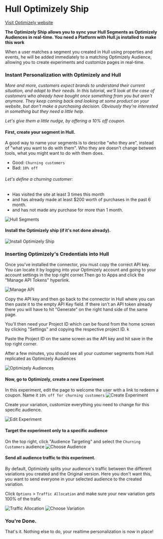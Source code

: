 # Hull Optimizely Ship

[Visit Optimizely website](http://optimizely.com)

__The Optimizely Ship allows you to sync your Hull Segments as Optimizely Audiences in real-time. You need a Platform with Hull.js installed to make this work__

When a user matches a segment you created in Hull using properties and events, he will be added immediately to a matching Optimizely Audience, allowing you to create experiments and customize pages in real-time.

### Instant Personalization with Optimizely and Hull

_More and more, customers expect brands to understand their current situation, and adapt to their needs. In this tutorial, we'll look at the case of customers who already have bought once something from you but aren't anymore. They keep coming back and looking at some product on your website, but don't make a purchasing decision. Obviously they're interested in something but they need a little help._

_Let's give them a little nudge, by offering a 10% off coupon._

#### First, create your segment in Hull.
A good way to name your segments is to describe "who they are", instead of "what you want to do with them". Who they are doesn't change between tools, what you might want to do with them does.
- Good: `Churning customers`
- Bad: `10% off`

###### Let's define a churning customer:

- Has visited the site at least 3 times this month
- and has already made at least $200 worth of purchases in the past 6 month.
- and has not made any purchase for more than 1 month.

![Hull Segments](./images/hull_segments.png "Hull Segments")

#### Install the Optimizely ship (if it's not done already).

![Install Optimizely Ship](./images/install_ship.png "Install Optimizely Ship")

### Inserting Optimizely's Credentials into Hull

Once you've installed the connector, you must copy the correct API key. You can locate it by logging into your Optimizely account and going to your account settings in the top right corner.Then go to Apps and click the "Manage API Tokens" hyperlink. 

![Manage API](./images/FindingAPIToken.png "Finding API Token")

Copy the API key and then go back to the connector in Hull where you can then paste it to the empty API Key field. If there isn't an API token already there you will have to hit "Generate" on the right hand side of the same page. 

You'll then need your Project ID which can be found from the home screen by clicking "Settings" and copying the respective project ID. k

Paste the Project ID on the same screen as the API key and hit save in the top right corner.

After a few minutes, you should see all your customer segments from Hull replicated as Optimizely Audiences

![Optimizely Audiences](./images/audiences.png "Optimizely Audiences")

#### Now, go to Optimizely, create a new Experiment
In this experiment, edit the page to welcome the user with a link to redeem a coupon.  Name it `10% off for churning customers`
![Create Experiment](./images/create_experiment.png "Create Experiment")

Create your variation, customize everything you need to change for this specific audience.

![Edit Experiment](./images/audience_targeting.png "Edit Experiment")

#### Target the experiment only to a specific audience
On the top right, click "Audience Targeting" and select the `Churning Customers`
audience
![Choose Audience](./images/choose_audience.png "Choose Audience")

#### Send all audience traffic to this experiment.
By default, Optimizely splits your audience's traffic between the different variations you created and the Original version. Here you don't want this, you want to send everyone in your selected audience to the created variation.

Click `Options` > `Traffic Allocation` and make sure your new variation gets 100% of the trafic

![Traffic Allocation](./images/traffic_allocation.png "Traffic Allocation")
![Choose Variation](./images/choose_variation.png "Choose Variation")

### You're Done.

That's it. Nothing else to do, your realtime personalization is now in place!
